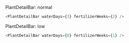 PlantDetailBar: normal

```js
<PlantDetailBar waterDays={3} fertilizerWeeks={2} />
```

PlantDetailBar: low

```js
<PlantDetailBar waterDays={0} fertilizerWeeks={1} />
```
